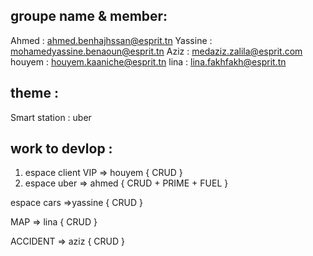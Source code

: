 ## groupe name & member:
Ahmed : ahmed.benhajhssan@esprit.tn
Yassine : mohamedyassine.benaoun@esprit.tn
Aziz : medaziz.zalila@esprit.com
houyem : houyem.kaaniche@esprit.tn
lina : lina.fakhfakh@esprit.tn

## theme :
Smart station : uber

## work to devlop : 
 1. espace client VIP => houyem
 {
    CRUD
 }
 2. espace uber => ahmed
 {
    CRUD + PRIME + FUEL
 }

 espace cars =>yassine
 {
    CRUD
 }

 MAP => lina
 {
    CRUD
 }

 ACCIDENT => aziz
 {
    CRUD
 }

